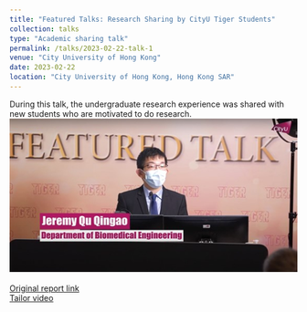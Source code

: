 ```yaml
---
title: "Featured Talks: Research Sharing by CityU Tiger Students"
collection: talks
type: "Academic sharing talk"
permalink: /talks/2023-02-22-talk-1
venue: "City University of Hong Kong"
date: 2023-02-22
location: "City University of Hong Kong, Hong Kong SAR"
---
```

During this talk, the undergraduate research experience was shared with new students who are motivated to do research.
<br/><img src='/images/Personal2.jpg'><br/><br/>
[Original report link](https://www.cityu.edu.hk/cityutiger/activities/events/20230222.htm)<br/>
[Tailor video](https://www.youtube.com/watch?v=AXzKKk_NgEY&feature=youtu.be)
<br/>
 

